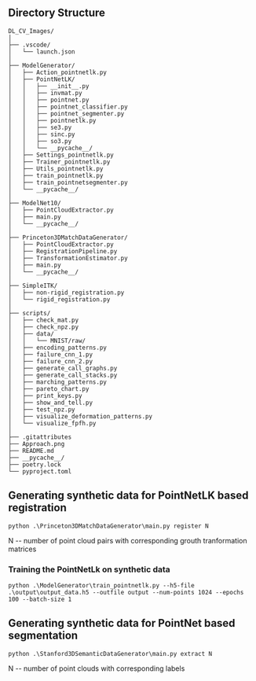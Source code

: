 ## Directory Structure

```
DL_CV_Images/
│
├── .vscode/
│   └── launch.json
│
├── ModelGenerator/
│   ├── Action_pointnetlk.py
│   ├── PointNetLK/
│   │   ├── __init__.py
│   │   ├── invmat.py
│   │   ├── pointnet.py
│   │   ├── pointnet_classifier.py
│   │   ├── pointnet_segmenter.py
│   │   ├── pointnetlk.py
│   │   ├── se3.py
│   │   ├── sinc.py
│   │   ├── so3.py
│   │   └── __pycache__/
│   ├── Settings_pointnetlk.py
│   ├── Trainer_pointnetlk.py
│   ├── Utils_pointnetlk.py
│   ├── train_pointnetlk.py
│   ├── train_pointnetsegmenter.py
│   └── __pycache__/
│
├── ModelNet10/
│   ├── PointCloudExtractor.py
│   ├── main.py
│   └── __pycache__/
│
├── Princeton3DMatchDataGenerator/
│   ├── PointCloudExtractor.py
│   ├── RegistrationPipeline.py
│   ├── TransformationEstimator.py
│   ├── main.py
│   └── __pycache__/
│
├── SimpleITK/
│   ├── non-rigid_registration.py
│   └── rigid_registration.py
│
├── scripts/
│   ├── check_mat.py
│   ├── check_npz.py
│   ├── data/
│   │   └── MNIST/raw/
│   ├── encoding_patterns.py
│   ├── failure_cnn_1.py
│   ├── failure_cnn_2.py
│   ├── generate_call_graphs.py
│   ├── generate_call_stacks.py
│   ├── marching_patterns.py
│   ├── pareto_chart.py
│   ├── print_keys.py
│   ├── show_and_tell.py
│   ├── test_npz.py
│   ├── visualize_deformation_patterns.py
│   └── visualize_fpfh.py
│
├── .gitattributes
├── Approach.png
├── README.md
├── __pycache__/
├── poetry.lock
└── pyproject.toml
```

## Generating synthetic data for PointNetLK based registration

``python .\Princeton3DMatchDataGenerator\main.py register N``

N -- number of point cloud pairs with corresponding grouth tranformation matrices

### Training the PointNetLk on synthetic data

``python .\ModelGenerator\train_pointnetlk.py --h5-file .\output\output_data.h5 --outfile output --num-points 1024 --epochs 100 --batch-size 1`` 

## Generating synthetic data for PointNet based segmentation

``python .\Stanford3DSemanticDataGenerator\main.py extract N``

N -- number of point clouds with corresponding labels

